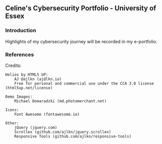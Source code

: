 ## Celine's Cybersecurity Portfolio - University of Essex

### Introduction
Highlights of my cybersecurity journey will be recorded in my e-portfolio.

### References

Credits:

	Helios by HTML5 UP:
		AJ @ajlkn (aj@lkn.io)
		Free for personal and commercial use under the CCA 3.0 license (html5up.net/license)

	Demo Images:
		Michael Domaradzki (md.photomerchant.net)

	Icons:
		Font Awesome (fontawesome.io)

	Other:
		jQuery (jquery.com)
		Scrollex (github.com/ajlkn/jquery.scrollex)
		Responsive Tools (github.com/ajlkn/responsive-tools)